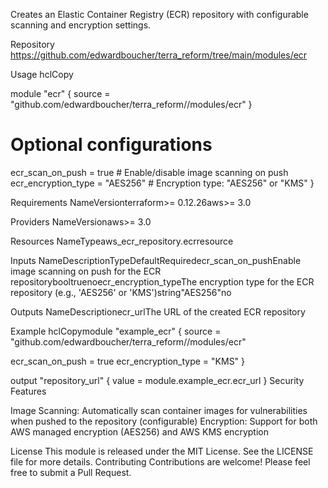 Creates an Elastic Container Registry (ECR) repository with configurable scanning and encryption settings.

Repository
https://github.com/edwardboucher/terra_reform/tree/main/modules/ecr

Usage
hclCopy

module "ecr" {
  source = "github.com/edwardboucher/terra_reform//modules/ecr"
  }

  # Optional configurations
  ecr_scan_on_push    = true        # Enable/disable image scanning on push
  ecr_encryption_type = "AES256"    # Encryption type: "AES256" or "KMS"
}

Requirements
NameVersionterraform>= 0.12.26aws>= 3.0

Providers
NameVersionaws>= 3.0

Resources
NameTypeaws_ecr_repository.ecrresource

Inputs
NameDescriptionTypeDefaultRequiredecr_scan_on_pushEnable image scanning on push for the ECR repositorybooltruenoecr_encryption_typeThe encryption type for the ECR repository (e.g., 'AES256' or 'KMS')string"AES256"no

Outputs
NameDescriptionecr_urlThe URL of the created ECR repository

Example
hclCopymodule "example_ecr" {
  source = "github.com/edwardboucher/terra_reform//modules/ecr"

  ecr_scan_on_push    = true
  ecr_encryption_type = "KMS"
}

output "repository_url" {
  value = module.example_ecr.ecr_url
}
Security Features

Image Scanning: Automatically scan container images for vulnerabilities when pushed to the repository (configurable)
Encryption: Support for both AWS managed encryption (AES256) and AWS KMS encryption

License
This module is released under the MIT License. See the LICENSE file for more details.
Contributing
Contributions are welcome! Please feel free to submit a Pull Request.
